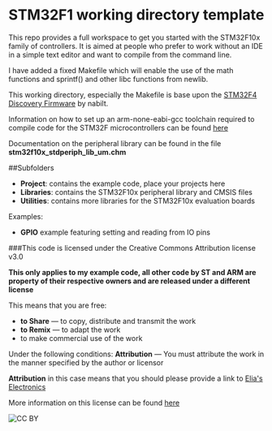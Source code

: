 # STM32F1 working directory template

This repo provides a full workspace to get you started with the STM32F10x family of controllers. It is aimed at people who prefer to work without an IDE in a simple text editor and want to compile from the command line.

I have added a fixed Makefile which will enable the use of the math functions and sprintf()
and other libc functions from newlib.

This working directory, especially the Makefile is base upon the [STM32F4 Discovery Firmware](http://github.com/nabilt/STM32F4-Discovery-Firmware) by nabilt.

Information on how to set up an arm-none-eabi-gcc toolchain required to compile code for the STM32F microcontrollers can be found [here](http://eliaselectronics.com/stm32f4-tutorials/setting-up-the-stm32f4-arm-development-toolchain/)

Documentation on the peripheral library can be found in the file **stm32f10x_stdperiph_lib_um.chm**

##Subfolders
+ **Project**: contains the example code, place your projects here
+ **Libraries**: contains the STM32F10x peripheral library and CMSIS files
+ **Utilities**: contains more libraries for the STM32F10x evaluation boards

Examples:

+ **GPIO** example featuring setting and reading from IO pins

###This code is licensed under the Creative Commons Attribution license v3.0

**This only applies to my example code, all other code by ST and ARM are property of their respective owners and are released under a different license**

This means that you are free:
+ **to Share** — to copy, distribute and transmit the work
+ **to Remix** — to adapt the work
+ to make commercial use of the work

Under the following conditions:
**Attribution** — You must attribute the work in the manner specified by the author or licensor

**Attribution** in this case means that you should please provide a link to [Elia's Electronics](http://eliaselectronics.com/ "My blog")

More information on this license can be found [here](http://creativecommons.org/licenses/by/3.0/ "CC BY")

![CC BY](http://i.creativecommons.org/l/by/3.0/88x31.png)
